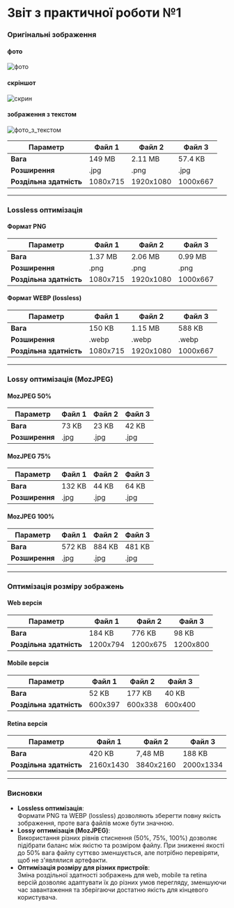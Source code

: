 # Звіт з практичної роботи №1



### Оригінальні зображення

#### фото
![фото](https://github.com/user-attachments/assets/a31d087b-945d-488c-a177-35d244f4cedf)
#### скріншот
![скрин](https://github.com/user-attachments/assets/5b34881a-9238-46e5-9b10-33337cf06175)
#### зображення з текстом
![фото_з_текстом](https://github.com/user-attachments/assets/5f7852d1-9fd0-46eb-98e2-5f1b168681ad)


| **Параметр**            | **Файл 1**  | **Файл 2**  | **Файл 3**  |
|-------------------------|-------------|-------------|-------------|
| **Вага**                | 149 MB      | 2.11 MB     | 57.4 KB     |
| **Розширення**          | .jpg        | .png        | .jpg        |
| **Роздільна здатність** | 1080x715    | 1920x1080   | 1000x667    |


****

### Lossless оптимізація

#### Формат PNG

| **Параметр**            | **Файл 1**   | **Файл 2**   | **Файл 3**   |
|-------------------------|--------------|--------------|--------------|
| **Вага**                | 1.37 MB      | 2.06 MB      | 0.99 MB      |
| **Розширення**          | .png         | .png         | .png         |
| **Роздільна здатність** | 1080x715     | 1920x1080    | 1000x667     |

#### Формат WEBP (lossless)

| **Параметр**            | **Файл 1**   | **Файл 2**   | **Файл 3**   |
|-------------------------|--------------|--------------|--------------|
| **Вага**                | 150 KB       | 1.15 MB      | 588 KB       |
| **Розширення**          | .webp        | .webp        | .webp        |
| **Роздільна здатність** | 1080x715     | 1920x1080    | 1000x667     |

****

### Lossy оптимізація (MozJPEG)

#### MozJPEG 50%

| **Параметр**      | **Файл 1** | **Файл 2** | **Файл 3** |
|-------------------|------------|------------|------------|
| **Вага**          | 73 KB      | 23 KB      | 42 KB      |
| **Розширення**    | .jpg       | .jpg       | .jpg       |

#### MozJPEG 75%

| **Параметр**      | **Файл 1** | **Файл 2** | **Файл 3** |
|-------------------|------------|------------|------------|
| **Вага**          | 132 KB     | 44 KB      | 64 KB      |
| **Розширення**    | .jpg       | .jpg       | .jpg       |

#### MozJPEG 100%

| **Параметр**      | **Файл 1** | **Файл 2** | **Файл 3** |
|-------------------|------------|------------|------------|
| **Вага**          | 572 KB     | 884 KB     | 481 KB     |
| **Розширення**    | .jpg       | .jpg       | .jpg       |

****

### Оптимізація розміру зображень

#### Web версія

| **Параметр**            | **Файл 1**   | **Файл 2**   | **Файл 3**   |
|-------------------------|--------------|--------------|--------------|
| **Вага**                | 184 KB       | 776 KB       | 98 KB        |
| **Роздільна здатність** | 1200x794     | 1200x675     | 1200x800     |

#### Mobile версія

| **Параметр**            | **Файл 1**   | **Файл 2**   | **Файл 3**   |
|-------------------------|--------------|--------------|--------------|
| **Вага**                | 52 KB        | 177 KB       | 40 KB        |
| **Роздільна здатність** | 600x397      | 600x338      | 600x400      |

#### Retina версія

| **Параметр**            | **Файл 1**   | **Файл 2**    | **Файл 3**   |
|-------------------------|--------------|---------------|--------------|
| **Вага**                | 420 KB       | 7,48 MB       | 188 KB       |
| **Роздільна здатність** | 2160x1430    | 3840x2160    | 2000x1334    |

****

### Висновки

- **Lossless оптимізація**:  
  Формати PNG та WEBP (lossless) дозволяють зберегти повну якість зображення, проте вага файлів може бути значною.  
- **Lossy оптимізація (MozJPEG)**:  
  Використання різних рівнів стиснення (50%, 75%, 100%) дозволяє підібрати баланс між якістю та розміром файлу. При зниженні якості до 50% вага файлу суттєво зменшується, але потрібно перевіряти, щоб не з'являлися артефакти.
- **Оптимізація розміру для різних пристроїв**:  
  Зміна роздільної здатності зображень для web, mobile та retina версій дозволяє адаптувати їх до різних умов перегляду, зменшуючи час завантаження та зберігаючи достатню якість для кінцевого користувача.

